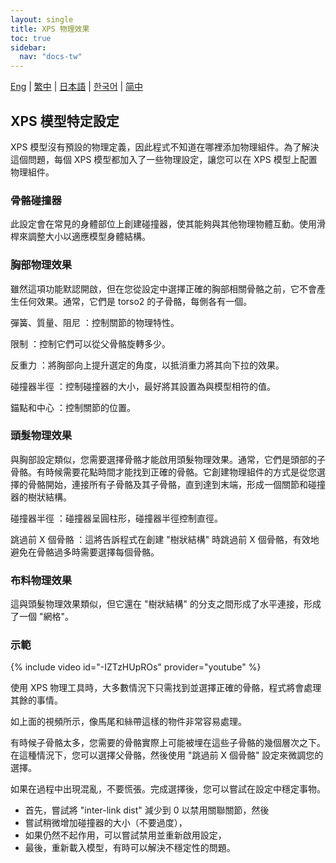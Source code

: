 ```yaml
---
layout: single
title: XPS 物理效果
toc: true
sidebar:
  nav: "docs-tw"
---
```

[Eng](/dancexr/features/xps_physics) | [繁中](/tw/dancexr/features/xps_physics) | [日本語](/jp/dancexr/features/xps_physics) | [한국어](/kr/dancexr/features/xps_physics) | [简中](/zh/dancexr/features/xps_physics)


## XPS 模型特定設定
XPS 模型沒有預設的物理定義，因此程式不知道在哪裡添加物理組件。為了解決這個問題，每個 XPS 模型都加入了一些物理設定，讓您可以在 XPS 模型上配置物理組件。

### 骨骼碰撞器
此設定會在常見的身體部位上創建碰撞器，使其能夠與其他物理物體互動。使用滑桿來調整大小以適應模型身體結構。

### 胸部物理效果
雖然這項功能默認開啟，但在您從設定中選擇正確的胸部相關骨骼之前，它不會產生任何效果。通常，它們是 torso2 的子骨骼，每側各有一個。

彈簧、質量、阻尼
：控制關節的物理特性。

限制
：控制它們可以從父骨骼旋轉多少。

反重力
：將胸部向上提升選定的角度，以抵消重力將其向下拉的效果。

碰撞器半徑
：控制碰撞器的大小，最好將其設置為與模型相符的值。

錨點和中心
：控制關節的位置。

### 頭髮物理效果
與胸部設定類似，您需要選擇骨骼才能啟用頭髮物理效果。通常，它們是頭部的子骨骼。有時候需要花點時間才能找到正確的骨骼。它創建物理組件的方式是從您選擇的骨骼開始，連接所有子骨骼及其子骨骼，直到達到末端，形成一個關節和碰撞器的樹狀結構。

碰撞器半徑
：碰撞器呈圓柱形，碰撞器半徑控制直徑。

跳過前 X 個骨骼
：這將告訴程式在創建 "樹狀結構" 時跳過前 X 個骨骼，有效地避免在骨骼過多時需要選擇每個骨骼。

### 布料物理效果
這與頭髮物理效果類似，但它還在 "樹狀結構" 的分支之間形成了水平連接，形成了一個 "網格"。

### 示範
{% include video id="-IZTzHUpROs" provider="youtube" %}

使用 XPS 物理工具時，大多數情況下只需找到並選擇正確的骨骼，程式將會處理其餘的事情。

如上面的視頻所示，像馬尾和絲帶這樣的物件非常容易處理。

有時候子骨骼太多，您需要的骨骼實際上可能被埋在這些子骨骼的幾個層次之下。在這種情況下，您可以選擇父骨骼，然後使用 "跳過前 X 個骨骼" 設定來微調您的選擇。

如果在過程中出現混亂，不要慌張。完成選擇後，您可以嘗試在設定中穩定事物。
* 首先，嘗試將 "inter-link dist" 減少到 0 以禁用關聯關節，然後
* 嘗試稍微增加碰撞器的大小（不要過度）， 
* 如果仍然不起作用，可以嘗試禁用並重新啟用設定， 
* 最後，重新載入模型，有時可以解決不穩定性的問題。